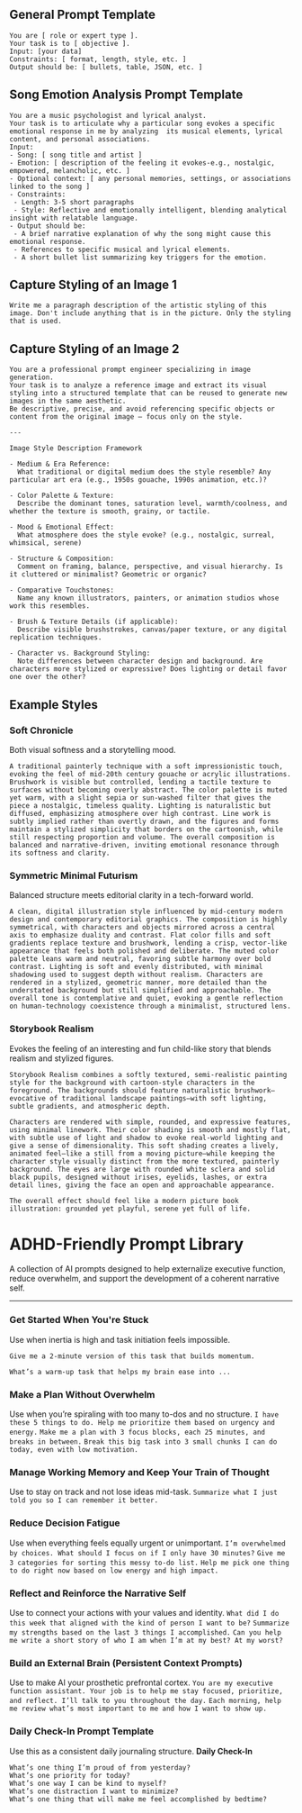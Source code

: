 ## General Prompt Template
```
You are [ role or expert type ].  
Your task is to [ objective ].  
Input: [your data]  
Constraints: [ format, length, style, etc. ]  
Output should be: [ bullets, table, JSON, etc. ]  
```

## Song Emotion Analysis Prompt Template
```
You are a music psychologist and lyrical analyst.  
Your task is to articulate why a particular song evokes a specific emotional response in me by analyzing  its musical elements, lyrical content, and personal associations.  
Input:  
- Song: [ song title and artist ]  
- Emotion: [ description of the feeling it evokes-e.g., nostalgic, empowered, melancholic, etc. ]  
- Optional context: [ any personal memories, settings, or associations linked to the song ]  
- Constraints:  
 - Length: 3-5 short paragraphs  
 - Style: Reflective and emotionally intelligent, blending analytical insight with relatable language.  
- Output should be:  
 - A brief narrative explanation of why the song might cause this emotional response.  
 - References to specific musical and lyrical elements.  
 - A short bullet list summarizing key triggers for the emotion.  
```

## Capture Styling of an Image 1
```
Write me a paragraph description of the artistic styling of this image. Don't include anything that is in the picture. Only the styling that is used.
```

## Capture Styling of an Image 2
```
You are a professional prompt engineer specializing in image generation.  
Your task is to analyze a reference image and extract its visual styling into a structured template that can be reused to generate new images in the same aesthetic.  
Be descriptive, precise, and avoid referencing specific objects or content from the original image — focus only on the style.

---

Image Style Description Framework

- Medium & Era Reference:  
  What traditional or digital medium does the style resemble? Any particular art era (e.g., 1950s gouache, 1990s animation, etc.)?

- Color Palette & Texture:  
  Describe the dominant tones, saturation level, warmth/coolness, and whether the texture is smooth, grainy, or tactile.

- Mood & Emotional Effect:  
  What atmosphere does the style evoke? (e.g., nostalgic, surreal, whimsical, serene)

- Structure & Composition:  
  Comment on framing, balance, perspective, and visual hierarchy. Is it cluttered or minimalist? Geometric or organic?

- Comparative Touchstones:  
  Name any known illustrators, painters, or animation studios whose work this resembles.

- Brush & Texture Details (if applicable):  
  Describe visible brushstrokes, canvas/paper texture, or any digital replication techniques.

- Character vs. Background Styling:  
  Note differences between character design and background. Are characters more stylized or expressive? Does lighting or detail favor one over the other?
```

## Example Styles
### Soft Chronicle
Both visual softness and a storytelling mood.
```
A traditional painterly technique with a soft impressionistic touch, evoking the feel of mid-20th century gouache or acrylic illustrations. Brushwork is visible but controlled, lending a tactile texture to surfaces without becoming overly abstract. The color palette is muted yet warm, with a slight sepia or sun-washed filter that gives the piece a nostalgic, timeless quality. Lighting is naturalistic but diffused, emphasizing atmosphere over high contrast. Line work is subtly implied rather than overtly drawn, and the figures and forms maintain a stylized simplicity that borders on the cartoonish, while still respecting proportion and volume. The overall composition is balanced and narrative-driven, inviting emotional resonance through its softness and clarity.
```

### Symmetric Minimal Futurism
Balanced structure meets editorial clarity in a tech-forward world.
```
A clean, digital illustration style influenced by mid-century modern design and contemporary editorial graphics. The composition is highly symmetrical, with characters and objects mirrored across a central axis to emphasize duality and contrast. Flat color fills and soft gradients replace texture and brushwork, lending a crisp, vector-like appearance that feels both polished and deliberate. The muted color palette leans warm and neutral, favoring subtle harmony over bold contrast. Lighting is soft and evenly distributed, with minimal shadowing used to suggest depth without realism. Characters are rendered in a stylized, geometric manner, more detailed than the understated background but still simplified and approachable. The overall tone is contemplative and quiet, evoking a gentle reflection on human-technology coexistence through a minimalist, structured lens.
```

### Storybook Realism
Evokes the feeling of an interesting and fun child-like story that blends realism and stylized figures.
```
Storybook Realism combines a softly textured, semi-realistic painting style for the background with cartoon-style characters in the foreground. The backgrounds should feature naturalistic brushwork—evocative of traditional landscape paintings—with soft lighting, subtle gradients, and atmospheric depth.

Characters are rendered with simple, rounded, and expressive features, using minimal linework. Their color shading is smooth and mostly flat, with subtle use of light and shadow to evoke real-world lighting and give a sense of dimensionality. This soft shading creates a lively, animated feel—like a still from a moving picture—while keeping the character style visually distinct from the more textured, painterly background. The eyes are large with rounded white sclera and solid black pupils, designed without irises, eyelids, lashes, or extra detail lines, giving the face an open and approachable appearance.

The overall effect should feel like a modern picture book illustration: grounded yet playful, serene yet full of life.
``` 

# ADHD-Friendly Prompt Library

A collection of AI prompts designed to help externalize executive function, reduce overwhelm, and support the development of a coherent narrative self.

---

### Get Started When You're Stuck
Use when inertia is high and task initiation feels impossible.
```
Give me a 2-minute version of this task that builds momentum.
```
```
What’s a warm-up task that helps my brain ease into ...
```

### Make a Plan Without Overwhelm
Use when you’re spiraling with too many to-dos and no structure.
```I have these 5 things to do. Help me prioritize them based on urgency and energy.```
```Make me a plan with 3 focus blocks, each 25 minutes, and breaks in between.```
```Break this big task into 3 small chunks I can do today, even with low motivation.```

### Manage Working Memory and Keep Your Train of Thought
Use to stay on track and not lose ideas mid-task.
```Summarize what I just told you so I can remember it better.```

### Reduce Decision Fatigue
Use when everything feels equally urgent or unimportant.
```I’m overwhelmed by choices. What should I focus on if I only have 30 minutes?```
```Give me 3 categories for sorting this messy to-do list.```
```Help me pick one thing to do right now based on low energy and high impact.```

### Reflect and Reinforce the Narrative Self
Use to connect your actions with your values and identity.
```What did I do this week that aligned with the kind of person I want to be?```
```Summarize my strengths based on the last 3 things I accomplished.```
```Can you help me write a short story of who I am when I’m at my best? At my worst?```

### Build an External Brain (Persistent Context Prompts)
Use to make AI your prosthetic prefrontal cortex.
```You are my executive function assistant. Your job is to help me stay focused, prioritize, and reflect. I’ll talk to you throughout the day.```
```Each morning, help me review what’s most important to me and how I want to show up.```

### Daily Check-In Prompt Template
Use this as a consistent daily journaling structure.
**Daily Check-In**
```
What’s one thing I’m proud of from yesterday?  
What’s one priority for today?  
What’s one way I can be kind to myself?  
What’s one distraction I want to minimize?  
What’s one thing that will make me feel accomplished by bedtime?  
```
